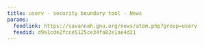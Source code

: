```yaml
---
title: userv - security boundary tool - News
params:
  feedlink: https://savannah.gnu.org/news/atom.php?group=userv
  feedid: d9a1cde2fcce5125ce34fa82e1ae4d21
---
```

